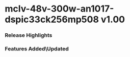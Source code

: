 # mclv-48v-300w-an1017-dspic33ck256mp508 v1.00
### Release Highlights



### Features Added\Updated



